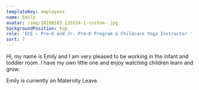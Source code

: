 ```yaml
---
templateKey: employees
name: Emily
avatar: /img/20190103_155524-1-custom-.jpg
backgroundPosition: top
role: 'ECE – Pre-K and Jr. Pre-K Program & Childcare Yoga Instructor '
sort: 7
---
```

Hi, my name is Emily and I am very pleased to be working in the infant and toddler room. I have my own little one and enjoy watching children learn and grow.

Emily is currently on Maternity Leave.
